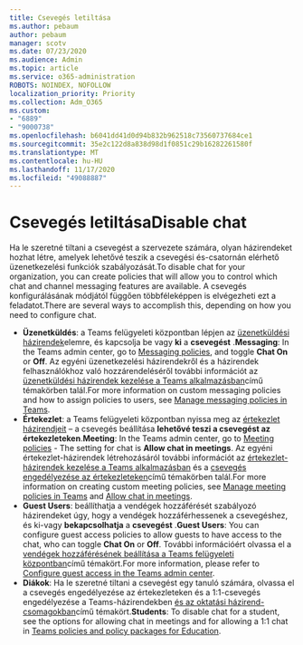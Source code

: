 ```yaml
---
title: Csevegés letiltása
ms.author: pebaum
author: pebaum
manager: scotv
ms.date: 07/23/2020
ms.audience: Admin
ms.topic: article
ms.service: o365-administration
ROBOTS: NOINDEX, NOFOLLOW
localization_priority: Priority
ms.collection: Adm_O365
ms.custom:
- "6889"
- "9000738"
ms.openlocfilehash: b6041dd41d0d94b832b962518c73560737684ce1
ms.sourcegitcommit: 35e2c122d8a838d98d1f0851c29b16282261580f
ms.translationtype: MT
ms.contentlocale: hu-HU
ms.lasthandoff: 11/17/2020
ms.locfileid: "49088887"
---
```

# <a name="disable-chat"></a><span data-ttu-id="55549-102">Csevegés letiltása</span><span class="sxs-lookup"><span data-stu-id="55549-102">Disable chat</span></span>

<span data-ttu-id="55549-103">Ha le szeretné tiltani a csevegést a szervezete számára, olyan házirendeket hozhat létre, amelyek lehetővé teszik a csevegési és-csatornán elérhető üzenetkezelési funkciók szabályozását.</span><span class="sxs-lookup"><span data-stu-id="55549-103">To disable chat for your organization, you can create policies that will allow you to control which chat and channel messaging features are available.</span></span> <span data-ttu-id="55549-104">A csevegés konfigurálásának módjától függően többféleképpen is elvégezheti ezt a feladatot.</span><span class="sxs-lookup"><span data-stu-id="55549-104">There are several ways to accomplish this, depending on how you need to configure chat.</span></span>

- <span data-ttu-id="55549-105">**Üzenetküldés**: a Teams felügyeleti központban lépjen az [üzenetküldési házirendek](https://admin.teams.microsoft.com/)elemre, és kapcsolja be vagy **ki** a **csevegést** .</span><span class="sxs-lookup"><span data-stu-id="55549-105">**Messaging**: In the Teams admin center,  go to [Messaging policies](https://admin.teams.microsoft.com/), and toggle **Chat On** or **Off**.</span></span> <span data-ttu-id="55549-106">Az egyéni üzenetkezelési házirendekről és a házirendek felhasználókhoz való hozzárendeléséről további információt az [üzenetküldési házirendek kezelése a Teams alkalmazásban](https://docs.microsoft.com/microsoftteams/messaging-policies-in-teams)című témakörben talál.</span><span class="sxs-lookup"><span data-stu-id="55549-106">For more information on custom messaging policies and how to assign policies to users, see [Manage messaging policies in Teams](https://docs.microsoft.com/microsoftteams/messaging-policies-in-teams).</span></span>
- <span data-ttu-id="55549-107">**Értekezlet**: a Teams felügyeleti központban nyissa meg az [értekezlet házirendjeit](https://admin.teams.microsoft.com/) – a csevegés beállítása **lehetővé teszi a csevegést az értekezleteken**.</span><span class="sxs-lookup"><span data-stu-id="55549-107">**Meeting**: In the Teams admin center, go to [Meeting policies](https://admin.teams.microsoft.com/) - The setting for chat is **Allow chat in meetings**.</span></span> <span data-ttu-id="55549-108">Az egyéni értekezlet-házirendek létrehozásáról további információt az [értekezlet-házirendek kezelése a Teams alkalmazásban](https://docs.microsoft.com/microsoftteams/meeting-policies-in-teams) és a [csevegés engedélyezése az értekezleteken](https://docs.microsoft.com/microsoftteams/meeting-policies-in-teams#allow-chat-in-meetings)című témakörben talál.</span><span class="sxs-lookup"><span data-stu-id="55549-108">For more information on creating custom meeting policies, see [Manage meeting policies in Teams](https://docs.microsoft.com/microsoftteams/meeting-policies-in-teams) and [Allow chat in meetings](https://docs.microsoft.com/microsoftteams/meeting-policies-in-teams#allow-chat-in-meetings).</span></span>
- <span data-ttu-id="55549-109">**Guest Users**: beállíthatja a vendégek hozzáférését szabályozó házirendeket úgy, hogy a vendégek hozzáférhessenek a csevegéshez, és ki-vagy **bekapcsolhatja** a **csevegést** .</span><span class="sxs-lookup"><span data-stu-id="55549-109">**Guest Users**: You can configure guest access policies to allow guests to have access to the chat, who can toggle **Chat On** or **Off**.</span></span> <span data-ttu-id="55549-110">További információért olvassa el a [vendégek hozzáférésének beállítása a Teams felügyeleti központban](https://docs.microsoft.com/microsoftteams/set-up-guests#configure-guest-access-in-the-teams-admin-center)című témakört.</span><span class="sxs-lookup"><span data-stu-id="55549-110">For more information, please refer to [Configure guest access in the Teams admin center](https://docs.microsoft.com/microsoftteams/set-up-guests#configure-guest-access-in-the-teams-admin-center).</span></span>
- <span data-ttu-id="55549-111">**Diákok**: Ha le szeretné tiltani a csevegést egy tanuló számára, olvassa el a csevegés engedélyezése az értekezleteken és a 1:1-csevegés engedélyezése a Teams-házirendekben [és az oktatási házirend-csomagokban](https://docs.microsoft.com/microsoftteams/policy-packages-edu)című témakört.</span><span class="sxs-lookup"><span data-stu-id="55549-111">**Students**: To disable chat for a student, see the options for allowing chat in meetings and for allowing a 1:1 chat in [Teams policies and policy packages for Education](https://docs.microsoft.com/microsoftteams/policy-packages-edu).</span></span>






